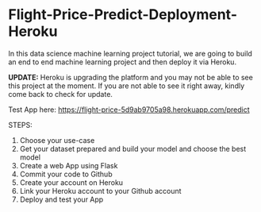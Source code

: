 # Flight-Price-Predict-Deployment-Heroku

In this data science machine learning project tutorial, we are going to build an end to end machine learning project and then deploy it via Heroku.

**UPDATE:** Heroku is upgrading the platform and you may not be able to see this project at the moment. If you are not able to see it right away, kindly come back to check for update.

Test App here: https://flight-price-5d9ab9705a98.herokuapp.com/predict


STEPS:

1. Choose your use-case
2. Get your dataset prepared and build your model and choose the best model
3. Create a web App using Flask
4. Commit your code to Github
5. Create your account on Heroku
6. Link your Heroku account to your Github account
7. Deploy and test your App
